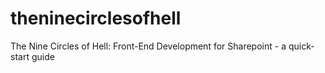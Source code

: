 theninecirclesofhell
====================

The Nine Circles of Hell: Front-End Development for Sharepoint - a quick-start guide
